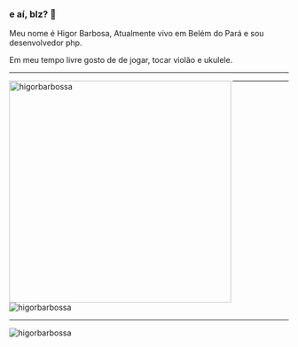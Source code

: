 ### e aí, blz? 👋

Meu nome é Higor Barbosa, Atualmente vivo em Belém do Pará e sou desenvolvedor php.

Em meu tempo livre gosto de de jogar, tocar violão e ukulele.

<hr>

<p align="left"> 
    <img width="400px" align="left" src="https://github-readme-stats.vercel.app/api/top-langs/?username=higorbarbossa&hide=html&layout=compact&theme=buefy" alt="higorbarbossa" />
</p>
<hr>
<p align="left">
    <img src="https://github-readme-stats.vercel.app/api?username=higorbarbossa&show_icons=true" alt="higorbarbossa" /> 
</p>
<hr>
<p>
    <img src="https://komarev.com/ghpvc/?username=higorbarbossa" alt="higorbarbossa" />
</p>
